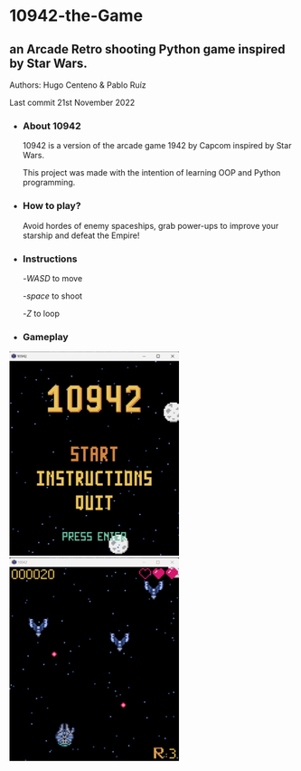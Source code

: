 # 10942-the-Game
## an Arcade Retro shooting Python game inspired by Star Wars.
Authors: Hugo Centeno & Pablo Ruíz

Last commit 21st November 2022


- ### About 10942
  10942 is a version of the arcade game 1942 by Capcom inspired by Star Wars.
  
  This project was made with the intention of learning OOP and Python programming.

- ### How to play?
  Avoid hordes of enemy spaceships, grab power-ups to improve your starship and defeat the Empire!

- ### Instructions
  -*WASD* to move
  
  -*space* to shoot
  
  -*Z* to loop


- ### Gameplay
<img src="images/loadscreen.png" alt="Loadscreen" width="300" /> <img src="images/game1.png" alt="Loadscreen" width="300" /> 


  
